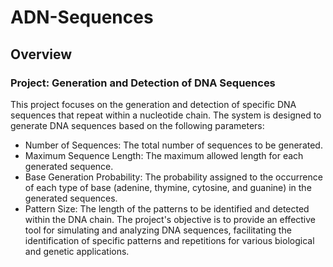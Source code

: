 # ADN-Sequences
## Overview

### Project: Generation and Detection of DNA Sequences

This project focuses on the generation and detection of specific DNA sequences that repeat within a nucleotide chain. The system is designed to generate DNA sequences based on the following parameters:

* Number of Sequences: The total number of sequences to be generated.
* Maximum Sequence Length: The maximum allowed length for each generated sequence.
* Base Generation Probability: The probability assigned to the occurrence of each type of base (adenine, thymine, cytosine, and guanine) in the generated sequences.
* Pattern Size: The length of the patterns to be identified and detected within the DNA chain.
The project's objective is to provide an effective tool for simulating and analyzing DNA sequences, facilitating the identification of specific patterns and repetitions for various biological and genetic applications.


